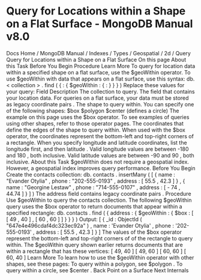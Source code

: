 # Query for Locations within a Shape on a Flat Surface - MongoDB Manual v8.0


Docs Home / MongoDB Manual / Indexes / Types / Geospatial / 2d / Query Query for Locations within a Shape on a Flat Surface On this page About this Task Before You Begin Procedure Learn More To query for location data within a specified shape on a flat surface,
use the $geoWithin operator. To use $geoWithin with data
that appears on a flat surface, use this syntax: db. < collection > . find ( { <location field> : { $geoWithin : { <shape operator> : <coordinates> } } } ) Replace these values for your query: Field Description <collection> The collection to query. <location field> The field that contains your location data. For queries on a
flat surface, your data must be stored as legacy
coordinate pairs . <shape operator> The shape to query within. You can specify one of the following
shapes: $box $polygon $center (defines a circle) The example on this page uses the $box operator. To see examples
of queries using other shapes, refer to those operator pages. <coordinates> The coordinates that define the edges of the shape to query
within. When used with the $box operator, the coordinates
represent the bottom-left and top-right corners of a rectangle. When you specify longitude and latitude coordinates, list the longitude first, and then latitude . Valid longitude values are between -180 and 180 , both
inclusive. Valid latitude values are between -90 and 90 , both
inclusive. About this Task $geoWithin does not require a geospatial index. However, a
geospatial index improves query performance. Before You Begin Create the contacts collection: db. contacts . insertMany ( [ { name : "Evander Otylia" , phone : "202-555-0193" , address : [ 55.5 , 42.3 ] } , { name : "Georgine Lestaw" , phone : "714-555-0107" , address : [ - 74 , 44.74 ] } ] ) The address field contains legacy coordinate pairs . Procedure Use $geoWithin to query the contacts collection. The following $geoWithin query uses the $box operator to return documents
that appear within a specified rectangle: db. contacts . find ( { address : { $geoWithin : { $box : [ [ 49 , 40 ] , [ 60 , 60 ] ] } } } ) Output: [ { _id : ObjectId ( "647e4e496cdaf4dc323ec92a" ) , name : 'Evander Otylia' , phone : '202-555-0193' , address : [ 55.5 , 42.3 ] } ] The values of the $box operator represent the bottom-left and
top-right corners of of the rectangle to query within. The $geoWithin query shown earlier returns documents that are within
a rectangle that has these vertices: [ 49, 40 ] [ 49, 60 ] [ 60, 60 ] [ 60, 40 ] Learn More To learn how to use the $geoWithin operator with other shapes, see
these pages: To query within a polygon, see $polygon . To query within a circle, see $center . Back Point on a Surface Next Internals
